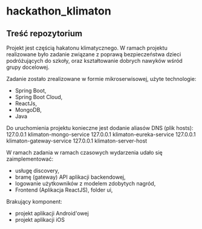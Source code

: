 # hackathon_klimaton

## Treść repozytorium
Projekt jest częścią hakatonu klimatycznego. W ramach projektu realizowane było zadanie związane z poprawą bezpieczeństwa dzieci podróżujących do szkoły, oraz kształtowanie dobrych nawyków wśród grupy docelowej.

Zadanie zostało zrealizowane w formie mikroserwisowej, użyte technologie:
- Spring Boot,
- Spring Boot Cloud,
- ReactJs,
- MongoDB,
- Java

Do uruchomienia projektu konieczne jest dodanie aliasów DNS (plik hosts):
127.0.0.1 klimaton-mongo-service
127.0.0.1 klimaton-eureka-service
127.0.0.1 klimaton-gateway-service
127.0.0.1 klimaton-server-host

W ramach zadania w ramach czasowych wydarzenia udało się zaimplementować:
- usługę discovery,
- bramę (gateway) API aplikacji backendowej,
- logowanie użytkowników z modelem zdobytych nagród,
- Frontend (Aplikacja ReactJS), folder ui,

Brakujący komponent:
- projekt aplikacji Android'owej 
- projekt aplikacji iOS
